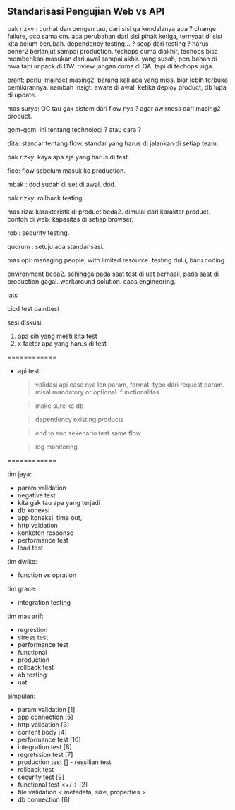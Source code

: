 ## Standarisasi Pengujian Web vs API

pak rizky : 
curhat dan pengen tau, dari sisi qa kendalanya apa ? 
change failure, oco sama cm. ada perubahan dari sisi pihak ketiga, ternyaat di sisi kita belum berubah.
dependency testing... ?
scop dari testing ? 
harus bener2 berlanjut sampai production. 
techops cuma diakhir, techops bisa memberikan masukan dari awal sampai akhir. 
yang susah, perubahan di mva tapi impack di DW. 
riview jangan cuma di QA, tapi di techops juga.  


prant: 
perlu, mainset masing2. barang kali ada yang miss. biar lebih terbuka pemikirannya. nambah insigt. 
aware di awal, 
ketika deploy product, db lupa di update. 



mas surya: 
QC tau gak sistem dari flow nya ? agar awirness dari masing2 product. 

gom-gom: 
ini tentang technologi ? atau cara ?


dita:
standar tentang flow. standar yang harus di jalankan di setiap team. 

pak rizky: 
kaya apa aja yang harus di test.


fico:
flow sebelum masuk ke production.


mbak :
dod sudah di set di awal. dod.


pak rizky:
rollback testing. 


mas riza:
karakteristk di product beda2. dimulai dari karakter product. contoh di web, kapasitas di setiap browser. 

robi:
sequrity testing. 

quorum :
setuju ada standarisasi. 

mas opi:
managing people, with limited resource. 
testing dulu, baru coding. 

environment beda2. sehingga pada saat test di uat berhasil, pada saat di production gagal. 
workaround solution.
caos engineering. 

iats

cicd test painttest

sesi diskusi:
1. apa sih yang mesti kita test
2. x factor apa yang harus di test 


============

- api test :
    > validasi api 
    case nya len param, format, type dari request param. misal mandatory or optional. 
    > functionalitas

    > make sure ke db

    > dependency existing products

    > end to end sekenario test same flow. 

    > log monitoring 

============




tim jaya:
- param validation
- negative test
- kita gak tau apa yang terjadi
- db koneksi
- app koneksi, time out, 
- http vaidation
- konketen response
- performance test
- load test


tim dwike:
- function vs opration


tim grace:
- integration testing

tim mas arif:
- regrestion
- stress test
- performance test
- functional
- production
- rollback test
- ab testing
- uat




simpulan:
- param validation [1]
- app connection [5]
- http validation [3]
- content body [4]
- performance test [10]
- integration test [8]
- regretssion test [7]
- production test [] - ressilian test
- rollback test
- security test [9]
- functional test <+/-> [2]
- file validation < metadata, size, properties >
- db connection [6]




















